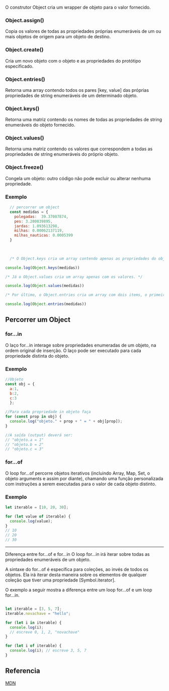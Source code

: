 O construtor Object cria um wrapper de objeto para o valor fornecido.


### Object.assign()
Copia os valores de todas as propriedades próprias enumeráveis ​​de um ou mais objetos de origem para um objeto de destino.

### Object.create()
Cria um novo objeto com o objeto e as propriedades do protótipo especificado.

### Object.entries()
Retorna uma array contendo todos os pares [key, value] das próprias propriedades de string enumeráveis ​​de um determinado objeto.


### Object.keys()
Retorna uma matriz contendo os nomes de todas as propriedades de string enumeráveis ​​do objeto fornecido.

### Object.values()
Retorna uma matriz contendo os valores que correspondem a todas as propriedades de string enumeráveis ​​do próprio objeto.

### Object.freeze()
Congela um objeto: outro código não pode excluir ou alterar nenhuma propriedade.

### Exemplo
```javascript
  // percorrer um object
  const medidas = {
    polegadas:  39.37007874,
    pes: 3.280839895,
    jardas: 1.093613298,
    milhas: 0.00062137119,
    milhas_nauticas: 0.0005399
  }
  
  

  /* O Object.keys cria um array contendo apenas as propriedades do objeto. */

console.log(Object.keys(medidas))

/* Já o Object.values cria um array apenas com os valores. */

console.log(Object.values(medidas))

/* Por último, o Object.entries cria um array com dois items, o primeiro é a propriedade, e o segundo é o valor. */

console.log(Object.entries(medidas))

```               

## Percorrer um Object
### for...in
O laço for...in  interage sobre propriedades enumeradas de um objeto, na ordem original de inserção.  O laço pode ser executado para cada propriedade distinta do objeto.
### Exemplo
```javascript
//Objeto
const obj = {
  a:1, 
  b:2, 
  c:3
  };

//Para cada propriedade in objeto faça
for (const prop in obj) {
  console.log("objeto." + prop + " = " + obj[prop]);
}

//A saída (output) deverá ser:
// "objeto.a = 1"
// "objeto.b = 2"
// "objeto.c = 3"
```

### for...of
O loop for...of percorre objetos iterativos (incluindo Array, Map, Set, o objeto arguments e assim por diante), chamando uma função personalizada com instruções a serem executadas para o valor de cada objeto distinto.

### Exemplo
```javascript
let iterable = [10, 20, 30];

for (let value of iterable) {
  console.log(value);
}
// 10
// 20
// 30
```

---
Diferença entre for...of e for...in
O loop for...in irá iterar sobre todas as propriedades enumeráveis de um objeto.

A sintaxe do for...of é específica para coleções, ao invés de todos os objetos. Ela irá iterar desta maneira sobre os elementos de qualquer coleção que tiver uma propriedade [Symbol.iterator].

O exemplo a seguir mostra a diferença entre um loop for...of e um loop for...in.
```javascript

let iterable = [3, 5, 7];
iterable.novachave = "hello";

for (let i in iterable) {
  console.log(i); 
  // escreve 0, 1, 2, "novachave"
}

for (let i of iterable) {
  console.log(i); // escreve 3, 5, 7
}

```


## Referencia
[MDN](https://developer.mozilla.org/pt-BR/docs/Web/JavaScript/Reference/Global_Objects/Object)